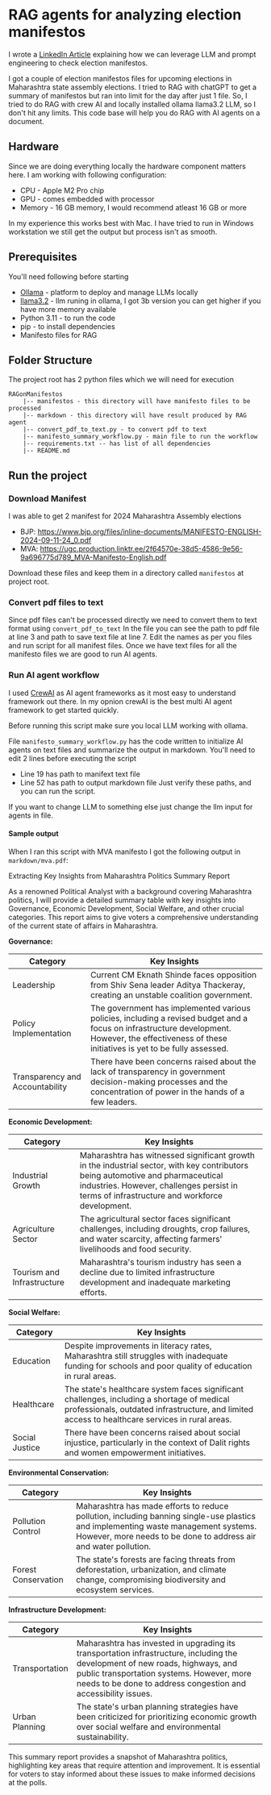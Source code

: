 # RAG agents for analyzing election manifestos

I wrote a [LinkedIn Article](https://www.linkedin.com/pulse/prompt-engineering-election-manifesto-mihir-kurdekar-jqgrf/?trackingId=pTmbyhtVTkCUjp93YI0%2BPw%3D%3D) explaining how we can leverage LLM and prompt engineering to check election manifestos.

I got a couple of election manifestos files for upcoming elections in Maharashtra state assembly elections.
I tried to RAG with chatGPT to get a summary of manifestos but ran into limit for the day after just 1 file.
So, I tried to do RAG with crew AI and locally installed ollama llama3.2 LLM, so I don't hit any limits. 
This code base will help you do RAG with AI agents on a document.


## Hardware
Since we are doing everything locally the hardware component matters here.
I am working with following configuration:
* CPU - Apple M2 Pro chip
* GPU - comes embedded with processor
* Memory - 16 GB memory, I would recommend atleast 16 GB or more

In my experience this works best with Mac.
I have tried to run in Windows workstation we still get the output but process isn't as smooth.


## Prerequisites
You'll need following before starting 
* [Ollama](https://ollama.com/) - platform to deploy and manage LLMs locally
* [llama3.2](https://ollama.com/library/llama3.2) - llm runing in ollama, I got 3b version you can get higher if you have more memory available
* Python 3.11 - to run the code
* pip - to install dependencies
* Manifesto files for RAG

## Folder Structure

The project root has 2 python files which we will need for execution
```
RAGonManifestos
    |-- manifestos - this directory will have manifesto files to be processed
    |-- markdown - this directory will have result produced by RAG agent
    |-- convert_pdf_to_text.py - to convert pdf to text
    |-- manifesto_summary_workflow.py - main file to run the workflow
    |-- requirements.txt -- has list of all dependencies
    |-- README.md
```

## Run the project

### Download Manifest
I was able to get 2 manifest for 2024 Maharashtra Assembly elections 
* BJP: https://www.bjp.org/files/inline-documents/MANIFESTO-ENGLISH-2024-09-11-24_0.pdf 
* MVA: https://ugc.production.linktr.ee/2f64570e-38d5-4586-9e56-9a696775d789_MVA-Manifesto-English.pdf

Download these files and keep them in a directory called `manifestos` at project root.


### Convert pdf files to text
Since pdf files can't be processed directly we need to convert them to text format using `convert_pdf_to_text`
In the file you can see the path to pdf file at line 3 and path to save text file at line 7.
Edit the names as per you files and run script for all manifest files.
Once we have text files for all the manifesto files we are good to run AI agents.

### Run AI agent workflow 

I used [CrewAI](https://www.crewai.com/) as AI agent frameworks as it most easy to understand framework out there.
In my opnion crewAI is the best multi AI agent framework to get started quickly.

Before running this script make sure you local LLM working with ollama.

File `manifesto_summary_workflow.py` has the code written to initialize AI agents on text files and summarize the output in markdown.
You'll need to edit 2 lines before executing the script
* Line 19 has path to manifext text file
* Line 52 has path to output markdown file
Just verify these paths, and you can run the script.

If you want to change LLM to something else just change the llm input for agents in file.


#### Sample output 

When I ran this script with MVA manifesto I got the following output in `markdown/mva.pdf`:


Extracting Key Insights from Maharashtra Politics Summary Report

As a renowned Political Analyst with a background covering Maharashtra politics, I will provide a detailed summary table with key insights into Governance, Economic Development, Social Welfare, and other crucial categories. This report aims to give voters a comprehensive understanding of the current state of affairs in Maharashtra.

**Governance:**

| Category | Key Insights |
| --- | --- |
| Leadership | Current CM Eknath Shinde faces opposition from Shiv Sena leader Aditya Thackeray, creating an unstable coalition government. |
| Policy Implementation | The government has implemented various policies, including a revised budget and a focus on infrastructure development. However, the effectiveness of these initiatives is yet to be fully assessed. |
| Transparency and Accountability | There have been concerns raised about the lack of transparency in government decision-making processes and the concentration of power in the hands of a few leaders. |

**Economic Development:**

| Category | Key Insights |
| --- | --- |
| Industrial Growth | Maharashtra has witnessed significant growth in the industrial sector, with key contributors being automotive and pharmaceutical industries. However, challenges persist in terms of infrastructure and workforce development. |
| Agriculture Sector | The agricultural sector faces significant challenges, including droughts, crop failures, and water scarcity, affecting farmers' livelihoods and food security. |
| Tourism and Infrastructure | Maharashtra's tourism industry has seen a decline due to limited infrastructure development and inadequate marketing efforts. |

**Social Welfare:**

| Category | Key Insights |
| --- | --- |
| Education | Despite improvements in literacy rates, Maharashtra still struggles with inadequate funding for schools and poor quality of education in rural areas. |
| Healthcare | The state's healthcare system faces significant challenges, including a shortage of medical professionals, outdated infrastructure, and limited access to healthcare services in rural areas. |
| Social Justice | There have been concerns raised about social injustice, particularly in the context of Dalit rights and women empowerment initiatives. |

**Environmental Conservation:**

| Category | Key Insights |
| --- | --- |
| Pollution Control | Maharashtra has made efforts to reduce pollution, including banning single-use plastics and implementing waste management systems. However, more needs to be done to address air and water pollution. |
| Forest Conservation | The state's forests are facing threats from deforestation, urbanization, and climate change, compromising biodiversity and ecosystem services. |

**Infrastructure Development:**

| Category | Key Insights |
| --- | --- |
| Transportation | Maharashtra has invested in upgrading its transportation infrastructure, including the development of new roads, highways, and public transportation systems. However, more needs to be done to address congestion and accessibility issues. |
| Urban Planning | The state's urban planning strategies have been criticized for prioritizing economic growth over social welfare and environmental sustainability. |

This summary report provides a snapshot of Maharashtra politics, highlighting key areas that require attention and improvement. It is essential for voters to stay informed about these issues to make informed decisions at the polls.


